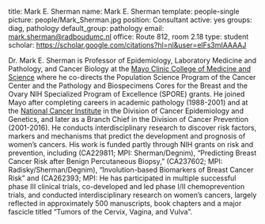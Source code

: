 title: Mark E. Sherman
name: Mark E. Sherman
template: people-single
picture: people/Mark_Sherman.jpg
position: Consultant
active: yes
groups: diag, pathology
default_group: pathology
email: mark.sherman@radboudumc.nl
office: Route 812, room 2.18
type: student
scholar: https://scholar.google.com/citations?hl=nl&user=elFs3mIAAAAJ

Dr. Mark E. Sherman is Professor of Epidemiology, Laboratory Medicine and Pathology, and Cancer Biology at the [Mayo Clinic College of Medicine and Science](https://college.mayo.edu/) where he co-directs the Population Science Program of the Cancer Center and the Pathology and Biospecimens Cores for the Breast and the Ovary NIH Specialized Program of Excellence (SPORE) grants. He joined Mayo after completing careers in academic pathology (1988-2001) and at the [National Cancer Institute](https://www.cancer.gov/) in the Division of Cancer Epidemiology and Genetics, and later as a Branch Chief in the Division of Cancer Prevention (2001-2016). He conducts interdisciplinary research to discover risk factors, markers and mechanisms that predict the development and prognosis of women’s cancers. His work is funded partly through NIH grants on risk and prevention, including (CA229811; MPI: Sherman/Degnim), “Predicting Breast Cancer Risk after Benign Percutaneous Biopsy,” (CA237602; MPI: Radisky/Sherman/Degnim), “Involution-based Biomarkers of Breast Cancer Risk” and (CA262393; MPI: He has participated in multiple successful phase III clinical trials, co-developed and led phase I/II chemoprevention trials, and conducted interdisciplinary research on women’s cancers, largely reflected in approximately 500 manuscripts, book chapters and a major fascicle titled “Tumors of the Cervix, Vagina, and Vulva”.
